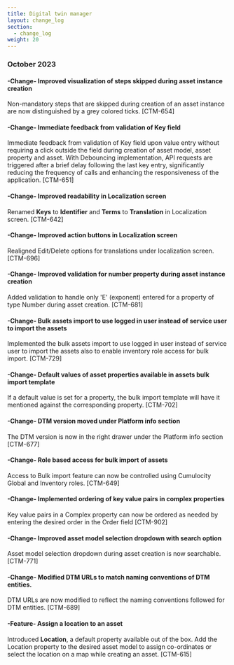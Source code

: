 ```yaml
---
title: Digital twin manager
layout: change_log
section:
  - change_log
weight: 20
---
```



### October 2023

#### -Change- Improved visualization of steps skipped during asset instance creation

Non-mandatory steps that are skipped during creation of an asset instance are now distinguished by a grey colored ticks. [CTM-654]

#### -Change- Immediate feedback from validation of Key field

Immediate feedback from validation of Key field upon value entry without requiring a click outside the field during creation of  asset model, asset property and asset. With Debouncing implementation, API requests are triggered after a brief delay following the last key entry, significantly reducing the frequency of calls and enhancing the responsiveness of the application. [CTM-651]

#### -Change- Improved readability in Localization screen

Renamed <b>Keys</b> to <b>Identifier</b> and <b>Terms</b> to <b>Translation</b> in Localization screen. [CTM-642]

#### -Change- Improved action buttons in Localization screen

Realigned Edit/Delete options for translations under localization screen. [CTM-696]

#### -Change- Improved validation for number property during asset instance creation

Added validation to handle only 'E' (exponent) entered for a property of type Number during asset creation. [CTM-681]

#### -Change- Bulk assets import to use logged in user instead of service user to import the assets

Implemented the bulk assets import to use logged in user instead of service user to import the assets also to enable inventory role access for bulk import. [CTM-729]

#### -Change- Default values of asset properties available in assets bulk import template

If a default value is set for a property, the bulk import template will have it mentioned against the corresponding property. [CTM-702]

#### -Change- DTM version moved under Platform info section

The DTM version is now in the right drawer under the Platform info section [CTM-677]

#### -Change- Role based access for bulk import of assets

Access to Bulk import feature can now be controlled using Cumulocity Global and Inventory roles. [CTM-649]

#### -Change- Implemented ordering of key value pairs in complex properties

Key value pairs in a Complex property can now be ordered as needed by entering the desired order in the Order field [CTM-902]

#### -Change- Improved asset model selection dropdown with search option

Asset model selection dropdown during asset creation is now searchable. [CTM-771]

#### -Change- Modified DTM URLs to match naming conventions of DTM entities.

DTM URLs are now modified to reflect the naming conventions followed for DTM entities. [CTM-689]

#### -Feature- Assign a location to an asset

Introduced **Location**,  a default property available out of the box. Add the Location property to the desired asset model to assign co-ordinates or select the location on a map while creating an asset. [CTM-615]
